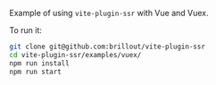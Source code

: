 Example of using `vite-plugin-ssr` with Vue and Vuex.

To run it:

```bash
git clone git@github.com:brillout/vite-plugin-ssr
cd vite-plugin-ssr/examples/vuex/
npm run install
npm run start
```
